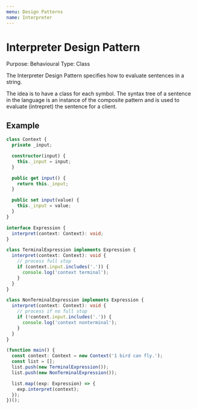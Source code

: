 ```yaml
---
menu: Design Patterns
name: Interpreter
---
```


# Interpreter Design Pattern

Purpose: Behavioural
Type: Class

The Interpreter Design Pattern specifies how to evaluate sentences in a string.

The idea is to have a class for each symbol. The syntax tree of a sentence in the language is an instance of the composite pattern and is used to evaluate (intrepret) the sentence for a client.

## Example

```typescript
class Context {
  private _input;

  constructor(input) {
    this._input = input;
  }

  public get input() {
    return this._input;
  }

  public set input(value) {
    this._input = value;
  }
}

interface Expression {
  interpret(context: Context): void;
}

class TerminalExpression implements Expression {
  interpret(context: Context): void {
    // process full stop
    if (context.input.includes('.')) {
      console.log('context terminal');
    }
  }
}

class NonTerminalExpression implements Expression {
  interpret(context: Context): void {
    // process if no full stop
    if (!context.input.includes('.')) {
      console.log('context nonterminal');
    }
  }
}

(function main() {
  const context: Context = new Context('1 bird can fly.');
  const list = [];
  list.push(new TerminalExpression());
  list.push(new NonTerminalExpression());

  list.map((exp: Expression) => {
    exp.interpret(context);
  });
})();
```
